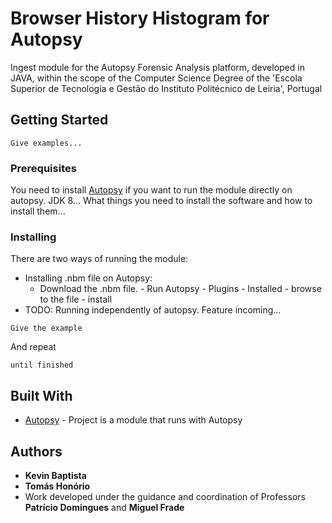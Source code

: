 # Browser History Histogram for Autopsy

Ingest module for the Autopsy Forensic Analysis platform, developed in JAVA, within the scope of the Computer Science 
Degree of the 'Escola Superior de Tecnologia e Gestão do Instituto Politécnico de Leiria', Portugal

## Getting Started


```
Give examples...
```

### Prerequisites

You need to install [Autopsy](https://www.autopsy.com/) if you want to run the module directly 
on autopsy.
JDK 8...
What things you need to install the software and how to install them...



### Installing

There are two ways of running the module:
* Installing .nbm file on Autopsy: 
    * Download the .nbm file. - Run Autopsy - Plugins - Installed - browse to the file - install
* TODO: Running independently of autopsy. Feature incoming...

```
Give the example
```

And repeat

```
until finished
```





## Built With

* [Autopsy](https://www.autopsy.com/) - Project is a module that runs with Autopsy



## Authors

* **Kevin Baptista**
* **Tomás Honório**
* Work developed under the guidance and coordination of Professors **Patrício Domingues** and **Miguel Frade**


